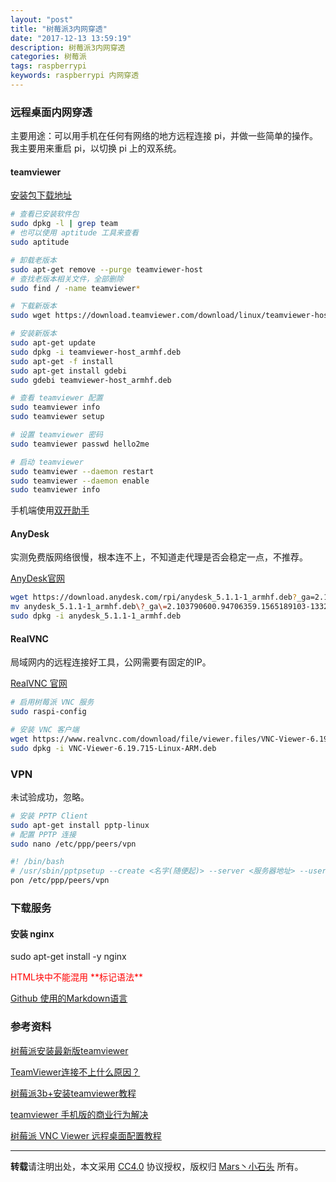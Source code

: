 ```yaml
---
layout: "post"
title: "树莓派3内网穿透"
date: "2017-12-13 13:59:19"
description: 树莓派3内网穿透
categories: 树莓派
tags: raspberrypi
keywords: raspberrypi 内网穿透
---
```


### 远程桌面内网穿透

主要用途：可以用手机在任何有网络的地方远程连接 pi，并做一些简单的操作。我主要用来重启 pi，以切换 pi 上的双系统。

#### teamviewer

[安装包下载地址](https://www.teamviewer.com/en/download/linux/)

```sh
# 查看已安装软件包
sudo dpkg -l | grep team
# 也可以使用 aptitude 工具来查看
sudo aptitude

# 卸载老版本
sudo apt-get remove --purge teamviewer-host
# 查找老版本相关文件，全部删除
sudo find / -name teamviewer*

# 下载新版本
sudo wget https://download.teamviewer.com/download/linux/teamviewer-host_armhf.deb

# 安装新版本
sudo apt-get update
sudo dpkg -i teamviewer-host_armhf.deb
sudo apt-get -f install
sudo apt-get install gdebi
sudo gdebi teamviewer-host_armhf.deb

# 查看 teamviewer 配置
sudo teamviewer info
sudo teamviewer setup

# 设置 teamviewer 密码
sudo teamviewer passwd hello2me

# 启动 teamviewer
sudo teamviewer --daemon restart
sudo teamviewer --daemon enable
sudo teamviewer info
```

手机端使用[双开助手](http://www.multiopen.cn/)

#### AnyDesk

实测免费版网络很慢，根本连不上，不知道走代理是否会稳定一点，不推荐。

[AnyDesk官网](https://anydesk.com/en)

```sh
wget https://download.anydesk.com/rpi/anydesk_5.1.1-1_armhf.deb?_ga=2.103790600.94706359.1565189103-1332596262.1565092857
mv anydesk_5.1.1-1_armhf.deb\?_ga\=2.103790600.94706359.1565189103-1332596262.1565092857  anydesk_5.1.1-1_armhf.deb
sudo dpkg -i anydesk_5.1.1-1_armhf.deb
```

#### RealVNC

局域网内的远程连接好工具，公网需要有固定的IP。

[RealVNC 官网](https://www.realvnc.com/en/connect/download/viewer/)

```sh
# 启用树莓派 VNC 服务
sudo raspi-config

# 安装 VNC 客户端
wget https://www.realvnc.com/download/file/viewer.files/VNC-Viewer-6.19.715-Linux-ARM.deb
sudo dpkg -i VNC-Viewer-6.19.715-Linux-ARM.deb
```

### VPN

未试验成功，忽略。

```sh
# 安装 PPTP Client
sudo apt-get install pptp-linux
# 配置 PPTP 连接
sudo nano /etc/ppp/peers/vpn

#! /bin/bash
# /usr/sbin/pptpsetup --create <名字(随便起)> --server <服务器地址> --username <用户名> --password <密码> --encrypt --start
pon /etc/ppp/peers/vpn
```

### 下载服务

#### 安装 nginx

sudo apt-get install -y nginx

<div style="color:red;">
  HTML块中不能混用 **标记语法**
</div>

[Github 使用的Markdown语言](https://www.cnblogs.com/heidsoft/archive/2013/11/16/3426299.html)

### 参考资料

[树莓派安装最新版teamviewer](https://blog.csdn.net/zaibeijixing/article/details/90290050)

[TeamViewer连接不上什么原因？](http://www.yuanchengxiezuo.com/wenti/lj-wt.html)

[树莓派3b+安装teamviewer教程](https://blog.csdn.net/cungudafa/article/details/84495472)

[teamviewer 手机版的商业行为解决](https://blog.csdn.net/netba/article/details/82902529)

[树莓派 VNC Viewer 远程桌面配置教程](http://shumeipai.nxez.com/2018/08/31/raspberry-pi-vnc-viewer-configuration-tutorial.html)

---

**转载**请注明出处，本文采用 [CC4.0](http://creativecommons.org/licenses/by-nc-nd/4.0/) 协议授权，版权归 [Mars丶小石头](https://www.zorin.xin) 所有。